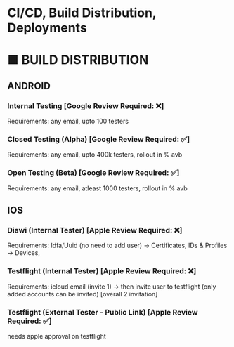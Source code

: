 # CI/CD, Build Distribution, Deployments


# ■ BUILD DISTRIBUTION

## ANDROID
### Internal Testing [Google Review Required: ❌]
Requirements: any email, upto 100 testers

### Closed Testing (Alpha) [Google Review Required: ✅]
Requirements: any email, upto 400k testers, rollout in % avb

### Open Testing (Beta) [Google Review Required: ✅]
Requirements: any email, atleast 1000 testers, rollout in % avb

## IOS
### Diawi (Internal Tester) [Apple Review Required: ❌]
Requirements: Idfa/Uuid (no need to add user) -> Certificates, IDs & Profiles -> Devices,

### Testflight (Internal Tester) [Apple Review Required: ❌]
Requirements: icloud email (invite 1) -> then invite user to testflight (only added accounts can be invited) [overall 2 invitation]

### Testflight (External Tester - Public Link) [Apple Review Required: ✅]
needs apple approval on testflight

